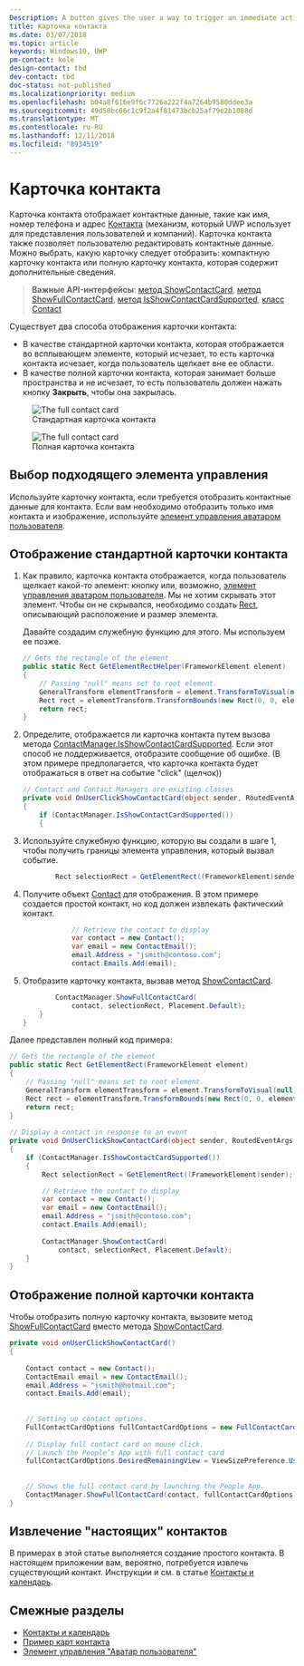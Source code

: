 ```yaml
---
Description: A button gives the user a way to trigger an immediate action.
title: Карточка контакта
ms.date: 03/07/2018
ms.topic: article
keywords: Windows10, UWP
pm-contact: kele
design-contact: tbd
dev-contact: tbd
doc-status: not-published
ms.localizationpriority: medium
ms.openlocfilehash: b04a8f616e9f6c7726a222f4a7264b9580ddee3a
ms.sourcegitcommit: 49d58bc66c1c9f2a4f81473bcb25af79e2b1088d
ms.translationtype: MT
ms.contentlocale: ru-RU
ms.lasthandoff: 12/11/2018
ms.locfileid: "8934519"
---
```

# <a name="contact-card"></a>Карточка контакта

Карточка контакта отображает контактные данные, такие как имя, номер телефона и адрес [Контакта](//docs.microsoft.com/uwp/api/Windows.ApplicationModel.Contacts.Contact) (механизм, который UWP использует для представления пользователей и компаний).  Карточка контакта также позволяет пользователю редактировать контактные данные. Можно выбрать, какую карточку следует отобразить: компактную карточку контакта или полную карточку контакта, которая содержит дополнительные сведения.

> **Важные API-интерфейсы**: [метод ShowContactCard](/uwp/api/windows.applicationmodel.contacts.contactmanager#Windows_ApplicationModel_Contacts_ContactManager_ShowFullContactCard_Windows_ApplicationModel_Contacts_Contact_Windows_Foundation_Rect_), [метод ShowFullContactCard](/uwp/api/windows.applicationmodel.contacts.contactmanager#Windows_ApplicationModel_Contacts_ContactManager_ShowContactCard_Windows_ApplicationModel_Contacts_Contact_Windows_ApplicationModel_Contacts_FullContactCardOptions_), [метод IsShowContactCardSupported](/uwp/api/windows.applicationmodel.contacts.contactmanager.IsShowContactCardSupported), [класс Contact](//docs.microsoft.com/uwp/api/Windows.ApplicationModel.Contacts.Contact)  

Существует два способа отображения карточки контакта:  
* В качестве стандартной карточки контакта, которая отображается во всплывающем элементе, который исчезает, то есть карточка контакта исчезает, когда пользователь щелкает вне ее области. 
* В качестве полной карточки контакта, которая занимает больше пространства и не исчезает, то есть пользователь должен нажать кнопку **Закрыть**, чтобы она закрылась. 


<figure>
    <img src="images/contact-card/contact-card-standard.png" alt="The full contact card">
    <figcaption>Стандартная карточка контакта</figcaption>
</figure>

<figure>
    <img src="images/contact-card/contact-card-full.png" alt="The full contact card">
    <figcaption>Полная карточка контакта</figcaption>
</figure>


## <a name="is-this-the-right-control"></a>Выбор подходящего элемента управления

Используйте карточку контакта, если требуется отобразить контактные данные для контакта. Если вам необходимо отобразить только имя контакта и изображение, используйте [элемент управления аватаром пользователя](person-picture.md). 


<!-- TODO: Add examples back when the contact card has been added. -->

<!-- ## Examples

<table>
<th align="left">XAML Controls Gallery<th>
<tr>
<td><img src="images/xaml-controls-gallery-sm.png" alt="XAML controls gallery"></img></td>
<td>
    <p>If you have the <strong style="font-weight: semi-bold">XAML Controls Gallery</strong> app installed, click here to <a href="xamlcontrolsgallery:/item/Button">open the app and see the Button in action</a>.</p>
    <ul>
    <li><a href="https://www.microsoft.com/store/productId/9MSVH128X2ZT">Get the XAML Controls Gallery app (Microsoft Store)</a></li>
    <li><a href="https://github.com/Microsoft/Windows-universal-samples/tree/master/Samples/XamlUIBasics">Get the source code (GitHub)</a></li>
    </ul>
</td>
</tr>
</table> -->

## <a name="show-a-standard-contact-card"></a>Отображение стандартной карточки контакта

1. Как правило, карточка контакта отображается, когда пользователь щелкает какой-то элемент: кнопку или, возможно, [элемент управления аватаром пользователя](person-picture.md). Мы не хотим скрывать этот элемент. Чтобы он не скрывался, необходимо создать [Rect](/uwp/api/windows.foundation.rect), описывающий расположение и размер элемента. 

    Давайте создадим служебную функцию для этого. Мы используем ее позже.
    ```csharp
    // Gets the rectangle of the element 
    public static Rect GetElementRectHelper(FrameworkElement element) 
    { 
        // Passing "null" means set to root element. 
        GeneralTransform elementTransform = element.TransformToVisual(null); 
        Rect rect = elementTransform.TransformBounds(new Rect(0, 0, element.ActualWidth, element.ActualHeight)); 
        return rect; 
    } 

    ```

2. Определите, отображается ли карточка контакта путем вызова метода [ContactManager.IsShowContactCardSupported](/uwp/api/windows.applicationmodel.contacts.contactmanager.IsShowContactCardSupported). Если этот способ не поддерживается, отобразите сообщение об ошибке. (В этом примере предполагается, что карточка контакта будет отображаться в ответ на событие "click" (щелчок))
    ```csharp
    // Contact and Contact Managers are existing classes 
    private void OnUserClickShowContactCard(object sender, RoutedEventArgs e) 
    { 
        if (ContactManager.IsShowContactCardSupported()) 
        { 

    ```

3. Используйте служебную функцию, которую вы создали в шаге 1, чтобы получить границы элемента управления, который вызвал событие.

    ```csharp
            Rect selectionRect = GetElementRect((FrameworkElement)sender); 
    ```

4. Получите объект [Contact](//docs.microsoft.com/uwp/api/Windows.ApplicationModel.Contacts.Contact) для отображения. В этом примере создается простой контакт, но код должен извлекать фактический контакт. 

    ```csharp
                // Retrieve the contact to display
                var contact = new Contact(); 
                var email = new ContactEmail(); 
                email.Address = "jsmith@contoso.com"; 
                contact.Emails.Add(email); 
    ```
5. Отобразите карточку контакта, вызвав метод [ShowContactCard](/uwp/api/windows.applicationmodel.contacts.contactmanager#Windows_ApplicationModel_Contacts_ContactManager_ShowFullContactCard_Windows_ApplicationModel_Contacts_Contact_Windows_Foundation_Rect_). 

    ```csharp
            ContactManager.ShowFullContactCard(
                contact, selectionRect, Placement.Default); 
        } 
    } 
    ```

Далее представлен полный код примера:

```csharp
// Gets the rectangle of the element 
public static Rect GetElementRect(FrameworkElement element) 
{ 
    // Passing "null" means set to root element. 
    GeneralTransform elementTransform = element.TransformToVisual(null); 
    Rect rect = elementTransform.TransformBounds(new Rect(0, 0, element.ActualWidth, element.ActualHeight)); 
    return rect; 
} 
 
// Display a contact in response to an event
private void OnUserClickShowContactCard(object sender, RoutedEventArgs e) 
{ 
    if (ContactManager.IsShowContactCardSupported()) 
    { 
        Rect selectionRect = GetElementRect((FrameworkElement)sender);

        // Retrieve the contact to display
        var contact = new Contact(); 
        var email = new ContactEmail(); 
        email.Address = "jsmith@contoso.com"; 
        contact.Emails.Add(email); 
    
        ContactManager.ShowContactCard(
            contact, selectionRect, Placement.Default); 
    } 
} 

```

## <a name="show-a-full-contact-card"></a>Отображение полной карточки контакта

Чтобы отобразить полную карточку контакта, вызовите метод [ShowFullContactCard](/uwp/api/windows.applicationmodel.contacts.contactmanager#Windows_ApplicationModel_Contacts_ContactManager_ShowContactCard_Windows_ApplicationModel_Contacts_Contact_Windows_ApplicationModel_Contacts_FullContactCardOptions_) вместо метода [ShowContactCard](/uwp/api/windows.applicationmodel.contacts.contactmanager#Windows_ApplicationModel_Contacts_ContactManager_ShowFullContactCard_Windows_ApplicationModel_Contacts_Contact_Windows_Foundation_Rect_).

```csharp
private void onUserClickShowContactCard() 
{ 
   
    Contact contact = new Contact(); 
    ContactEmail email = new ContactEmail(); 
    email.Address = "jsmith@hotmail.com"; 
    contact.Emails.Add(email); 
 
 
    // Setting up contact options.     
    FullContactCardOptions fullContactCardOptions = new FullContactCardOptions(); 
 
    // Display full contact card on mouse click.   
    // Launch the People’s App with full contact card  
    fullContactCardOptions.DesiredRemainingView = ViewSizePreference.UseLess; 
     
 
    // Shows the full contact card by launching the People App. 
    ContactManager.ShowFullContactCard(contact, fullContactCardOptions); 
} 

```

## <a name="retrieving-real-contacts"></a>Извлечение "настоящих" контактов

В примерах в этой статье выполняется создание простого контакта. В настоящем приложении вам, вероятно, потребуется извлечь существующий контакт. Инструкции и см. в статье [Контакты и календарь](/windows/uwp/contacts-and-calendar/).




## <a name="related-articles"></a>Смежные разделы
- [Контакты и календарь](/windows/uwp/contacts-and-calendar/)
- [Пример карт контакта](http://go.microsoft.com/fwlink/p/?LinkId=624040)
- [Элемент управления "Аватар пользователя"](/windows/uwp/controls-and-patterns/person-picture/)
